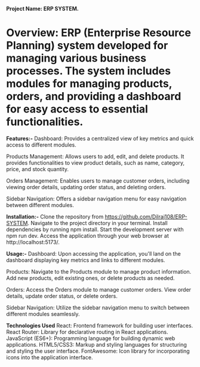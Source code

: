 **Project Name: ERP SYSTEM.**

# Overview: ERP (Enterprise Resource Planning) system developed for managing various business processes. The system includes modules for managing products, orders, and providing a dashboard for easy access to essential functionalities.

**Features:-**
Dashboard: Provides a centralized view of key metrics and quick access to different modules.

Products Management: Allows users to add, edit, and delete products. It provides functionalities to view product details, such as name, category, price, and stock quantity.

Orders Management: Enables users to manage customer orders, including viewing order details, updating order status, and deleting orders.

Sidebar Navigation: Offers a sidebar navigation menu for easy navigation between different modules.

**Installation:-**
Clone the repository from https://github.com/Dilraj108/ERP-SYSTEM.
Navigate to the project directory in your terminal.
Install dependencies by running npm install.
Start the development server with npm run dev.
Access the application through your web browser at http://localhost:5173/.

**Usage:-**
Dashboard: Upon accessing the application, you'll land on the dashboard displaying key metrics and links to different modules.

Products: Navigate to the Products module to manage product information. Add new products, edit existing ones, or delete products as needed.

Orders: Access the Orders module to manage customer orders. View order details, update order status, or delete orders.

Sidebar Navigation: Utilize the sidebar navigation menu to switch between different modules seamlessly.

**Technologies Used**
React: Frontend framework for building user interfaces.
React Router: Library for declarative routing in React applications.
JavaScript (ES6+): Programming language for building dynamic web applications.
HTML5/CSS3: Markup and styling languages for structuring and styling the user interface.
FontAwesome: Icon library for incorporating icons into the application interface.
